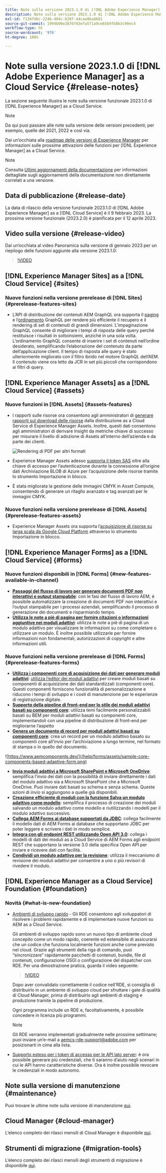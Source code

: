 ```yaml
---
title: Note sulla versione 2023.1.0 di [!DNL Adobe Experience Manager]  as a Cloud Service.
description: Note sulla versione 2023.1.0 di [!DNL Adobe Experience Manager]  as a Cloud Service.
exl-id: f134fdbc-224b-404c-b20f-44cae8bad681
source-git-commit: 1994b90e3876f03efa571a9ce65b9fb8b3c90ec4
workflow-type: ht
source-wordcount: '976'
ht-degree: 100%

---
```


# Note sulla versione 2023.1.0 di [!DNL Adobe Experience Manager] as a Cloud Service {#release-notes}

La sezione seguente illustra le note sulla versione funzionale 2023.1.0 di [!DNL Experience Manager] as a Cloud Service.

>[!NOTE]
>
>Da qui puoi passare alle note sulla versione delle versioni precedenti; per esempio, quelle del 2021, 2022 e così via.
>
>Dai un’occhiata alla [roadmap delle versioni di Experience Manager](https://experienceleague.adobe.com/docs/experience-manager-release-information/aem-release-updates/update-releases-roadmap.html?lang=it) per informazioni sulle prossime attivazioni delle funzioni per [!DNL Experience Manager] as a Cloud Service.

>[!NOTE]
>
>Consulta [Ultimi aggiornamenti della documentazione](https://experienceleague.adobe.com/docs/experience-manager-release-information/aem-release-updates/doc-updates/documentation-updates.html?lang=it) per informazioni dettagliate sugli aggiornamenti della documentazione non direttamente correlati a una versione.

## Data di pubblicazione {#release-date}

La data di rilascio della versione funzionale 2023.1.0 di [!DNL Adobe Experience Manager] as a [!DNL Cloud Service] è il 9 febbraio 2023. La prossima versione funzionale (2023.2.0) è pianificata per il 12 aprile 2023.

## Video sulla versione {#release-video}

Dai un’occhiata al video Panoramica sulla versione di gennaio 2023 per un riepilogo delle funzioni aggiunte alla versione 2023.1.0:

>[!VIDEO](https://video.tv.adobe.com/v/3413479/?quality=12)

## [!DNL Experience Manager Sites] as a [!DNL Cloud Service] {#sites}

### Nuove funzioni nella versione prerelease di [!DNL Sites] {#prerelease-features-sites}

* L’API di distribuzione dei contenuti AEM GraphQL ora supporta il [paging](/help/headless/graphql-api/content-fragments.md#paging) e l’[ordinamento](/help/headless/graphql-api/content-fragments.md#sorting) GraphQL per rendere più efficiente il recupero e il rendering di set di contenuti di grandi dimensioni. L’impaginazione GraphQL consente di migliorare i tempi di risposta delle query perché restituisce i risultati in sottoinsiemi, anziché in una sola volta. L’ordinamento GraphQL consente di inserire i set di contenuti nell’ordine desiderato, semplificando l’elaborazione del contenuto da parte dell’applicazione client.  Il tempo di risposta alle query è stato ulteriormente migliorato con il filtro ibrido nel motore GraphQL dell’AEM. Il contenuto viene ora letto da JCR in set più piccoli che corrispondono ai filtri di query.

## [!DNL Experience Manager Assets] as a [!DNL Cloud Service] {#assets}

### Nuove funzioni in [!DNL Assets] {#assets-features}

* I rapporti sulle risorse ora consentono agli amministratori di [generare rapporti sul download delle risorse](/help/assets/asset-reports.md) dalla distribuzione as a Cloud Service di Experience Manager Assets. Inoltre, questi dati consentono agli amministratori di derivare Insight da metriche chiave di successo per misurare il livello di adozione di Assets all’interno dell’azienda e da parte dei clienti.

  ![Rendering di PDF per altri formati](/help/release-notes/assets/choose_report.png)

* Experience Manager Assets adesso [supporta il token SAS](/help/assets/add-assets.md#asset-bulk-ingestor) oltre alla chiave di accesso per l’autenticazione durante la connessione all’origine dati Archiviazione BLOB di Azure per l’acquisizione delle risorse tramite lo strumento Importazione in blocco.

* È stata migliorata la gestione delle immagini CMYK in Asset Compute, consentendo di generare un ritaglio avanzato e tag avanzati per le immagini CMYK.

### Nuove funzioni nella versione prerelease di [!DNL Assets] {#prerelease-features-assets}

* Experience Manager Assets ora supporta l’[acquisizione di risorse su larga scala da Google Cloud Platform](/help/assets/add-assets.md#asset-bulk-ingestor) attraverso lo strumento Importazione in blocco.

## [!DNL Experience Manager Forms] as a [!DNL Cloud Service] {#forms}

### Nuove funzioni disponibili in [!DNL Forms] {#new-features-available-in-channel}

* **[Passaggi del flusso di lavoro per generare documenti PDF non interattivi e output stampabile](/help/forms/aem-forms-workflow-step-reference.md)**: con le fasi del flusso di lavoro AEM, è possibile automatizzare la creazione di documenti PDF non interattivi e l’output stampabile per i processi aziendali, semplificando il processo di generazione dei documenti e risparmiando tempo.
* **[Utilizza le note a piè di pagina per fornire citazioni o informazioni aggiuntive nei moduli adattivi](/help/forms/footnotes-richtextsupport.md)**: utilizza le note a piè di pagina di un modulo adattivo per visualizzare le informazioni su come completare o utilizzare un modulo. È inoltre possibile utilizzarle per fornire informazioni non fondamentali, autorizzazioni di copyright e altre informazioni utili.

### Nuove funzioni nella versione prerelease di [!DNL Forms] {#prerelease-features-forms}

* **[Utilizza i componenti core di acquisizione dei dati per generare moduli adattivi](https://experienceleague.adobe.com/docs/experience-manager-core-components/using/adaptive-forms/introduction.html?lang=it)**: [utilizza l’editor dei moduli adattivi](/help/forms/creating-adaptive-form-core-components.md) per creare moduli basati su componenti di acquisizione dei dati standardizzati (componenti core). Questi componenti forniscono funzionalità di personalizzazione e riducono i tempi di sviluppo e i costi di manutenzione per le esperienze di registrazione digitale.
* **[Supporto della pipeline di front-end per lo stile dei moduli adattivi basati su componenti core](/help/forms/using-themes-in-core-components.md)**: utilizza temi facilmente personalizzabili basati su BEM per moduli adattivi basati su componenti core, implementandoli con una pipeline di distribuzione di front-end per migliorarne l’aspetto
* **[Genera un documento di record per moduli adattivi basati su componenti core](/help/forms/generate-document-of-record-core-components.md)**: crea un record per un modulo adattivo basato su componenti core all’invio per l’archiviazione a lungo termine, nel formato di stampa o in quello del documento.

![https://www.aemcomponents.dev/](/help/forms/assets/sample-core-components-based-adaptive-form.png)

* **[Invia moduli adattivi a Microsoft SharePoint e Microsoft OneDrive](/help/forms/configuring-submit-actions.md)**: semplifica l’invio dei dati con la possibilità di inviare direttamente i dati del modulo adattivo sia a Microsoft SharePoint che a Microsoft OneDrive. Puoi inviare dati basati su schema e senza schema. Queste azioni di invio si aggiungono a quelle già disponibili.
* **[Creazione efficiente di moduli con la funzione Salva un modulo adattivo come modello](/help/forms/template-editor.md#save-an-adaptive-form-as-template-saving-adaptive-form-as-template)**: semplifica il processo di creazione dei moduli salvando un modulo adattivo come modello e riutilizzando i modelli per il modulo adattivo successivo.
* **[Collega AEM Forms ai database supportati da JDBC](/help/forms/configure-data-sources.md#configure-relational-database-configure-relational-database)**: collega facilmente il modello dati di AEM Forms ai database che supportano JDBC per poter leggere e scrivere i dati in modo semplice.
* **[Integra con gli endpoint REST utilizzando Open API 3.0](/help/forms/configure-data-sources.md#configure-restful-services-open-api-specification-version-20-configure-restful-services-swagger-version30)**: collega i modelli di dati dei moduli as a Cloud Service di AEM Forms agli endpoint REST che supportano la versione 3.0 della specifica Open API per inviare e ricevere dati con facilità.
* **[Condividi un modulo adattivo per la revisione](/help/forms/create-reviews-forms.md)**: utilizza il meccanismo di revisione dei moduli adattivi per consentire a uno o più revisori di rivedere il modulo.

## [!DNL Experience Manager as a Cloud Service] Foundation {#foundation}

### Novità {#what-is-new-foundation}

* [Ambienti di sviluppo rapido](/help/implementing/developing/introduction/rapid-development-environments.md) - Gli RDE consentono agli sviluppatori di risolvere i problemi rapidamente e di implementare nuove funzioni su AEM as a Cloud Service.

  Gli ambienti di sviluppo rapido sono un nuovo tipo di ambiente cloud concepito come un modo rapido, coerente ed estensibile di assicurarsi che un codice che funziona localmente funzioni anche come previsto nel cloud. Grazie agli strumenti della riga di comando, puoi “sincronizzare” rapidamente pacchetti di contenuti, bundle, file di contenuti, configurazione OSGI o configurazione del dispatcher con RDE. Per una dimostrazione pratica, guarda il video seguente:

  >[!VIDEO](https://video.tv.adobe.com/v/3413508/?quality=12&learn=on)

  Dopo aver convalidato correttamente il codice nell’RDE, si consiglia di distribuirlo in un ambiente di sviluppo cloud per sfruttare i gate di qualità di Cloud Manager, prima di distribuirlo agli ambienti di staging e produzione tramite la pipeline di produzione.

  Ogni programma include un RDE e, facoltativamente, è possibile concedere in licenza più programmi.

  >[!NOTE]
  >
  >Gli RDE verranno implementati gradualmente nelle prossime settimane; puoi inviare un’e-mail a aemcs-rde-support@adobe.com per posizionarti in cima alla lista.

* [Supporto esteso per i token di accesso per le API lato server](/help/implementing/developing/introduction/generating-access-tokens-for-server-side-apis.md): è ora possibile generare più credenziali, che ti saranno d’aiuto negli scenari in cui le API hanno caratteristiche diverse. Ora è inoltre possibile revocare le credenziali in modo autonomo.

## Note sulla versione di manutenzione {#maintenance}

Puoi trovare le ultime note sulla versione di manutenzione [qui](/help/release-notes/maintenance/latest.md).

## Cloud Manager {#cloud-manager}

L’elenco completo dei rilasci mensili di Cloud Manager è disponibile [qui](/help/implementing/cloud-manager/release-notes/current.md).

## Strumenti di migrazione {#migration-tools}

L’elenco completo dei rilasci mensili degli strumenti di migrazione è disponibile [qui](/help/journey-migration/release-notes/release-notes-migration-tools-current.md).
